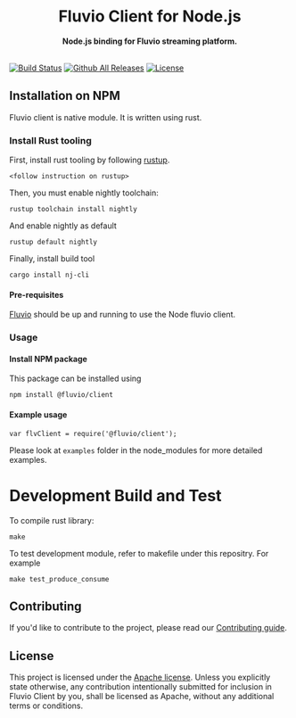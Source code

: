 <h1 align="center">Fluvio Client for Node.js</h1>
<div align="center">
 <strong>
   Node.js binding for Fluvio streaming platform.
 </strong>
</div>
<br />
  
[![Build Status](https://github.com/infinyon/flv-client-node/workflows/Smoke%20Test/badge.svg)](https://github.com/infinyon/flv-client-node/actions) [![Github All Releases](https://img.shields.io/npm/dm/@fluvio/client.svg)]() [![License](https://img.shields.io/badge/License-Apache%202.0-blue.svg)](https://github.com/infinyon/flv-client-node/blob/master/LICENSE-APACHE)


## Installation on NPM

Fluvio client is native module.  It is written using rust.  

### Install Rust tooling

First, install rust tooling by following [rustup](https://rustup.rs).
```
<follow instruction on rustup>
```

Then, you must enable nightly toolchain:
```
rustup toolchain install nightly
```

And enable nightly as default
```
rustup default nightly
```

Finally, install build tool
```
cargo install nj-cli
```

#### Pre-requisites
[Fluvio](https://github.com/infinyon/fluvio) should be up and running to use the Node fluvio client.

### Usage

#### Install NPM package
This package can be installed using

```
npm install @fluvio/client
```

#### Example usage

```
var flvClient = require('@fluvio/client');

```

Please look at `examples` folder in the node_modules for more detailed examples.


# Development Build and Test

To compile rust library:

```
make
```

To test development module, refer to makefile under this repositry. For example

```
make test_produce_consume
```

## Contributing

If you'd like to contribute to the project, please read our [Contributing guide](CONTRIBUTING.md).

## License

This project is licensed under the [Apache license](LICENSE-APACHE). Unless you explicitly state otherwise, any contribution intentionally submitted for inclusion in Fluvio Client by you, shall be licensed as Apache, without any additional
terms or conditions.
